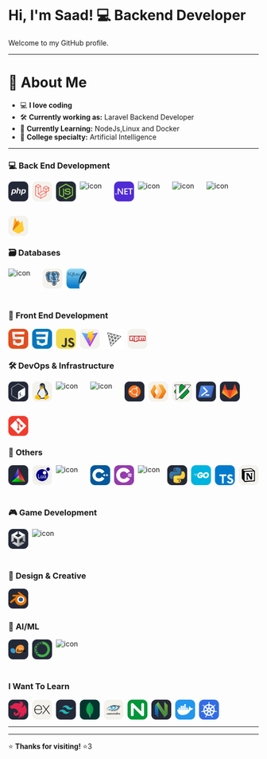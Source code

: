 # Hi, I'm Saad! 💻 **Backend Developer**

Welcome to my GitHub profile.

---

# 🎨 **About Me**

- 💻 **I love coding**
- 🛠️ **Currently working as:** Laravel Backend Developer
- 🐧 **Currently Learning:** NodeJs,Linux and Docker
- 🤖 **College specialty:** Artificial Intelligence

---

### 💻 **Back End Development**

<div align="left" style="display: flex; flex-wrap: wrap; gap: 8px;">
  <img src="./icons/PHP-Dark.svg" alt="C++" width="40" height="40" />
  <img src="./icons/Laravel-Light.svg" alt="C++" width="40" height="40" />
  <img src="./icons/NodeJS-Dark.svg" alt="C++" width="40" height="40" />
  
  <div style="display: flex; align-items: flex-start;">
    <img src="https://techstack-generator.vercel.app/js-icon.svg" alt="icon" width="61" height="61" />
  </div>

  <img src="./icons/DotNet.svg" alt="C++" width="40" height="40" />

  <div style="display: flex; align-items: flex-start;">
    <img src="https://techstack-generator.vercel.app/csharp-icon.svg" alt="icon" width="61" height="61" />
  </div>

  <div style="display: flex; align-items: flex-start;">
   <img src="https://techstack-generator.vercel.app/graphql-icon.svg" alt="icon" width="61" height="61" />
  </div>

  <div style="display: flex; align-items: flex-start;">
    <img src="https://techstack-generator.vercel.app/restapi-icon.svg" alt="icon" width="61" height="61" />
  </div>
  <img src="./icons/Firebase-Light.svg" alt="TypeScript" width="40" height="40" />

</div>

### 🗃️ **Databases**

<div align="left" style="display: flex; flex-wrap: wrap; gap: 8px;">
  <div style="display: flex; align-items: flex-start;">
   <img src="https://techstack-generator.vercel.app/mysql-icon.svg" alt="icon" width="61" height="61" />
  </div>
  <img src="./icons/PostgreSQL-Light.svg" alt="PostgreSQL" width="40" height="40" />
  <img src="./icons/SQLite.svg" alt="SQLite" width="40" height="40" />
</div>

### 🌈 **Front End Development**

<div align="left" style="display: flex; flex-wrap: wrap; gap: 8px;">
  <img src="./icons/HTML.svg" alt="HTML" width="40" height="40" />
  <img src="./icons/CSS.svg" alt="CSS" width="40" height="40" />
  <img src="./icons/JavaScript.svg" alt="JavaScript" width="40" height="40" />
  <img src="./icons/Vite-Light.svg" alt="CSS" width="40" height="40" />
  <img src="./icons/ThreeJS-Light.svg" alt="TypeScript" width="40" height="40" />
  <img src="./icons/Npm-Light.svg" alt="TypeScript" width="40" height="40" />

</div>

### 🛠️ **DevOps & Infrastructure**

<div align="left" style="display: flex; flex-wrap: wrap; gap: 8px;">
<img src="./icons/Bash-Dark.svg" alt="TypeScript" width="40" height="40" />
<img src="./icons/Linux-Light.svg" alt="TypeScript" width="40" height="40" />
  <div style="display: flex; align-items: flex-start;">
    <img src="https://techstack-generator.vercel.app/nginx-icon.svg" alt="icon" width="61" height="61" />
  </div>

  <div style="display: flex; align-items: flex-start;">
    <img src="https://techstack-generator.vercel.app/docker-icon.svg" alt="icon" width="61" height="61" />
  </div>
  <img src="./icons/Ubuntu-Dark.svg" alt="Ubuntu" width="40" height="40" />
  <img src="./icons/Workers-Light.svg" alt="NGINX" width="40" height="40" />
  <img src="./icons/VIM-Light.svg" alt="TypeScript" width="40" height="40" />
  <img src="./icons/Powershell-Dark.svg" alt="TypeScript" width="40" height="40" />
  <img src="./icons/GitLab-Dark.svg" alt="TypeScript" width="40" height="40" />
  <img src="./icons/Git.svg" alt="TypeScript" width="40" height="40" />
</div>

### 🔧 **Others**

<div align="left" style="display: flex; flex-wrap: wrap; gap: 8px;">
<img src="./icons/CMake-Dark.svg" alt="TypeScript" width="40" height="40" />
<img src="./icons/Lua-Light.svg" alt="TypeScript" width="40" height="40" />
  <div style="display: flex; align-items: flex-start;">
    <img src="https://techstack-generator.vercel.app/github-icon.svg" alt="icon" width="61" height="61" />
  </div>
  <img src="./icons/CPP.svg" alt="C++" width="40" height="40" />
  <img src="./icons/CS.svg" alt="C#" width="40" height="40" />
  <div style="display: flex; align-items: flex-start;">
    <img src="https://techstack-generator.vercel.app/java-icon.svg" alt="icon" width="51" height="51" />
  </div>
  <img src="./icons/Python-Dark.svg" alt="Python" width="40" height="40" />
  <img src="./icons/GoLang.svg" alt="Go" width="40" height="40" />
  <img src="./icons/TypeScript.svg" alt="TypeScript" width="40" height="40" />
<img src="./icons/Notion-Light.svg" alt="TypeScript" width="40" height="40" />
</div>

### 🎮 **Game Development**

<div align="left" style="display: flex; flex-wrap: wrap; gap: 8px;">
  <img src="./icons/Unity-Dark.svg" alt="Unity" width="40" height="40" />
  <img src="https://techstack-generator.vercel.app/cpp-icon.svg" alt="icon" width="61" height="61" />
</div>

### 🎨 **Design & Creative**

  <img src="./icons/Blender-Dark.svg" alt="Blender" width="40" height="40" />

### 🤖 **AI/ML**

<div align="left" style="display: flex; flex-wrap: wrap; gap: 8px;">
  <img src="./icons/ScikitLearn-Dark.svg" alt="Scikit-Learn" width="40" height="40" />
  <img src="./icons/Anaconda-Dark.svg" alt="Anaconda" width="40" height="40" />
  <div style="display: flex; align-items: flex-start;">
    <img src="https://techstack-generator.vercel.app/python-icon.svg" alt="icon" width="61" height="61" />
  </div>
</div>

### **I Want To Learn**

<div align="left" style="display: flex; flex-wrap: wrap; gap: 8px;">
<img src="./icons/NestJS-Dark.svg" alt="Scikit-Learn" width="40" height="40" />
  <img src="./icons/ExpressJS-Light.svg" alt="TypeScript" width="40" height="40" />
  <img src="./icons/TailwindCSS-Dark.svg" alt="TypeScript" width="40" height="40" />
  <img src="./icons/MongoDB.svg" alt="TypeScript" width="40" height="40" />
  <img src="./icons/Cassandra-Light.svg" alt="TypeScript" width="40" height="40" />
  <img src="./icons/Nginx.svg" alt="NGINX" width="40" height="40" />
  <img src="./icons/NeoVim-Dark.svg" alt="TypeScript" width="40" height="40" />
  <img src="./icons/Docker.svg" alt="Docker" width="40" height="40" />
  <img src="./icons/Kubernetes.svg" alt="Docker" width="40" height="40" />
</div>

<div align="center" style="display: flex; flex-wrap: wrap; gap: 5px;">

</div>

---

---

⭐ **Thanks for visiting!** ⭐3

